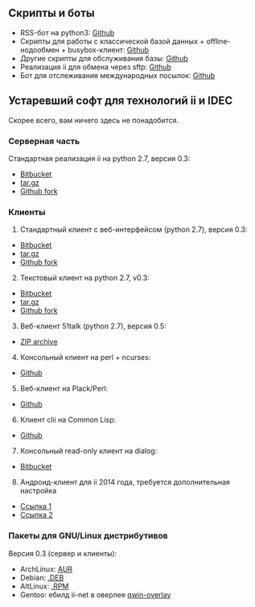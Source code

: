 ## Скрипты и боты

* RSS-бот на python3: [Github](http://git.spline-online.tk/spline/rss2idec)
* Скрипты для работы с классической базой данных + offline-нодообмен + busybox-клиент: [Github](https://github.com/vit1-irk/ii-db-utils)
* Другие скрипты для обслуживания базы: [Github](https://github.com/spline1986/idec-utils)
* Реализация ii для обмена через sftp: [Github](https://github.com/vit1-irk/iissh)
* Бот для отслеживания международных посылок: [Github](https://github.com/vit1-irk/idec-post-tracker)

## Устаревший софт для технологий ii и IDEC

Скорее всего, вам ничего здесь не понадобится.

### Серверная часть

Стандартная реализация ii на python 2.7, версия 0.3:

* [Bitbucket](http://bitbucket.org/51t/ii)
* [tar.gz](http://ii-net.tk/files/ii-03.tar.gz)
* [Github fork](https://github.com/6vasia/ii-base)

### Клиенты

1. Стандартный клиент c веб-интерфейсом (python 2.7), версия 0.3:
  * [Bitbucket](http://bitbucket.org/51t/ii-client)
  * [tar.gz](http://ii-net.tk/files/iiclient-03.tar.gz)
  * [Github fork](https://github.com/6vasia/ii-txt)
2. Текстовый клиент на python 2.7, v0.3:
  * [Bitbucket](http://bitbucket.org/51t/ii-txt)
  * [tar.gz](http://ii-net.tk/files/iitxt-03.tar.gz)
  * [Github fork](https://github.com/6vasia/ii-txt)
3. Веб-клиент 51talk (python 2.7), версия 0.5:
  * [ZIP archive](http://ii-net.tk/files/51talk.zip)
4. Консольный клиент на perl + ncurses:
  * [Github](https://github.com/6vasia/ncii)
5. Веб-клиент на Plack/Perl:
  * [Github](https://github.com/Difrex/iiplc)
6. Клиент clii на Common Lisp:
  * [Github](https://github.com/spline1986/clii)
7. Консольный read-only клиент на dialog:
  * [Bitbucket](https://bitbucket.org/romiq/ii-dialog)
8. Андроид-клиент для ii 2014 года, требуется дополнительная настройка
  * [Ссылка 1](https://yadi.sk/d/iCL2ob75cfykh)
  * [Ссылка 2](https://yadi.sk/d/zF477StyZ8NWX)

### Пакеты для GNU/Linux дистрибутивов</h2>

Версия 0.3 (сервер и клиенты):

* ArchLinux: [AUR](https://aur.archlinux.org/packages/ii-net/)
* Debian: [.DEB](http://ii-net.tk/files/ii-net_03-6_all.deb)
* AltLinux: [.RPM](http://ii-net.tk/files/ii-net-03-6.noarch.rpm)
* Gentoo: ебилд ii-net в оверлее [qwin-overlay](https://github.com/Flex1911/qwin-overlay/)
